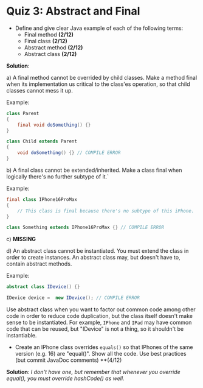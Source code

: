 # Quiz 3: Abstract and Final

- Define and give clear Java example of each of the following terms:
    + Final method **(2/12)**
    + Final class **(2/12)**
    + Abstract method **(2/12)**
    + Abstract class **(2/12)**

**Solution**:

a\) A final method cannot be overrided by child classes. Make a method final when its implementation us critical to the class'es operation, so that child classes cannot mess it up.

Example:
```java
class Parent
{
    final void doSomething() {}
}

class Child extends Parent
{
    void doSomething() {} // COMPILE ERROR
}
```


b\) A final class cannot be extended/inherited. Make a class final when logically there's no further subtype of it.`

Example:
```java
final class IPhone16ProMax
{
    // This class is final because there's no subtype of this iPhone.
}

class Something extends IPhone16ProMax {} // COMPILE ERROR
```

c\) **MISSING**

d\) An abstract class cannot be instantiated. You must extend the class in order to create instances. An abstract class may, but doesn't have to, contain abstract methods.

Example:
```java
abstract class IDevice() {}

IDevice device =  new IDevice(); // COMPILE ERROR
```

Use abstract class when you want to factor out common code among other code in order to reduce code duplication, but the class itself doesn't make sense to be instantiated. For example, `IPhone` and `IPad` may have common code that can be reused, but "IDevice" is not a thing, so it shouldn't be instantiable.

- Create an IPhone class overrides `equals()` so that IPhones of the same version (e.g. 16) are "equal()". Show all the code. Use best practices (but commit JavaDoc comments) **(4/12)

**Solution**: *I don't have one, but remember that whenever you override equal(), you must override hashCode() as well.*